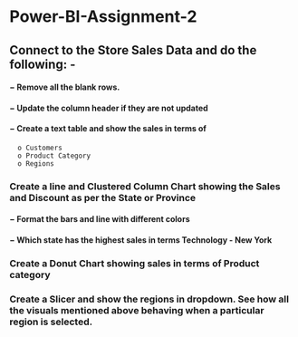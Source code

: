 # Power-BI-Assignment-2
## Connect to the Store Sales Data and do the following: -
  #### − Remove all the blank rows.
  #### − Update the column header if they are not updated
  #### − Create a text table and show the sales in terms of
      o Customers
      o Product Category
      o Regions

### Create a line and Clustered Column Chart showing the Sales and Discount as per the State or Province
  #### − Format the bars and line with different colors
  #### − Which state has the highest sales in terms Technology - **New York**

### Create a Donut Chart showing sales in terms of Product category

### Create a Slicer and show the regions in dropdown. See how all the visuals mentioned above behaving when a particular region is selected.
